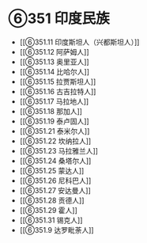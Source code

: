 # ⑥351 印度民族

- [[⑥351.11 印度斯坦人（兴都斯坦人）]]
- [[⑥351.12 阿萨姆人]]
- [[⑥351.13 奥里亚人]]
- [[⑥351.14 比哈尔人]]
- [[⑥351.15 拉贾斯坦人]]
- [[⑥351.16 古吉拉特人]]
- [[⑥351.17 马拉地人]]
- [[⑥351.18 那加人]]
- [[⑥351.19 泰卢固人]]
- [[⑥351.21 泰米尔人]]
- [[⑥351.22 坎纳拉人]]
- [[⑥351.23 马拉雅兰人]]
- [[⑥351.24 桑塔尔人]]
- [[⑥351.25 蒙达人]]
- [[⑥351.26 尼科巴人]]
- [[⑥351.27 安达曼人]]
- [[⑥351.28 贡德人]]
- [[⑥351.29 霍人]]
- [[⑥351.31 锡克人]]
- [[⑥351.9 达罗毗荼人]]
